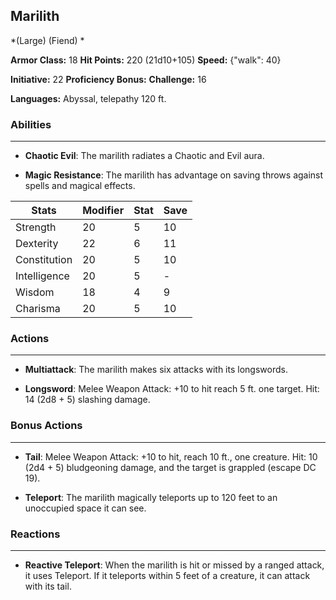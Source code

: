 ## Marilith
*(Large) (Fiend) *

**Armor Class:** 18
**Hit Points:** 220 (21d10+105)
**Speed:** {"walk": 40}

**Initiative:** 22
**Proficiency Bonus:**
**Challenge:** 16

**Languages:** Abyssal, telepathy 120 ft.

### Abilities
 --- 
- **Chaotic Evil**: The marilith radiates a Chaotic and Evil aura.

- **Magic Resistance**: The marilith has advantage on saving throws against spells and magical effects.



| Stats | Modifier | Stat | Save
| ---- | ---- | ---- | ---- |
| Strength | 20 | 5 | 10 |
| Dexterity | 22 | 6 | 11 |
| Constitution | 20 | 5 | 10 |
| Intelligence | 20 | 5 | - |
| Wisdom | 18 | 4 | 9 |
| Charisma | 20 | 5 | 10 |

### Actions
 --- 
- **Multiattack**: The marilith makes six attacks with its longswords.

- **Longsword**: Melee Weapon Attack: +10 to hit  reach 5 ft.  one target. Hit: 14 (2d8 + 5) slashing damage.

### Bonus Actions
 --- 
- **Tail**: Melee Weapon Attack: +10 to hit, reach 10 ft., one creature. Hit: 10 (2d4 + 5) bludgeoning damage, and the target is grappled (escape DC 19).

- **Teleport**: The marilith magically teleports up to 120 feet to an unoccupied space it can see.

### Reactions
 --- 
- **Reactive Teleport**: When the marilith is hit or missed by a ranged attack, it uses Teleport. If it teleports within 5 feet of a creature, it can attack with its tail.

